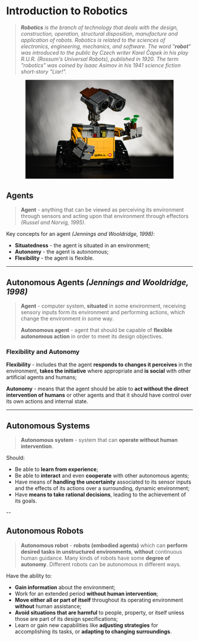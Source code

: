 # Introduction to Robotics

> _**Robotics** is the branch of technology that deals with the design, construction, operation, structural disposition, manufacture and application of robots. Robotics is related to the sciences of electronics, engineering, mechanics, and software. The word "**robot**" was introduced to the public by Czech writer Karel Čapek in his play R.U.R. (Rossum's Universal Robots), published in 1920. The term "robotics" was coined by Isaac Asimov in his 1941 science fiction short-story "Liar!"._

<p align="center">
    <img src="./imgs/jason-leung-HBGYvOKXu8A-unsplash.jpg" width="400px" alt="Introduction to Robotics"/>
</p>

## Agents

> **Agent** - anything that can be viewed as perceiving its environment through sensors and acting upon that environment through effectors *(Russel and Norvig, 1995)*.

Key concepts for an agent *(Jennings and Wooldridge, 1998)*:

* **Situatedness** - the agent is situated in an environment;
* **Autonomy** - the agent is autonomous;
* **Flexibility** - the agent is flexible.

---

## Autonomous Agents *(Jennings and Wooldridge, 1998)*

> **Agent** - computer system, **situated** in some environment, receiving sensory inputs form its environment and performing actions, which change the environment in some way.
>
> **Autonomous agent** - agent that should be capable of **flexible autonomous action** in order to meet its design objectives.

### Flexibility and Autonomy

**Flexibility** - includes that the agent **responds to changes it perceives** in the environment, **takes the initiative** where appropriate and **is social** with other artificial agents and humans;

**Autonomy** - means that the agent should be able to **act without the
direct intervention of humans** or other agents and that it should have
control over its own actions and internal state.

---

## Autonomous Systems

> **Autonomous system** - system that can **operate without human intervention**.

Should:

* Be able to **learn from experience**;
* Be able to **interact** and even **cooperate** with other autonomous agents;
* Have means of **handling the uncertainty** associated to its sensor inputs and the effects of its actions over a surrounding, dynamic environment;
* Have **means to take rational decisions**, leading to the achievement of its goals.

--

## Autonomous Robots

> **Autonomous robot** - **robots (embodied agents)** which can **perform desired tasks in unstructured environments**, **without** continuous human guidance. Many kinds of robots have some **degree of autonomy**. Different robots can be autonomous in different ways.

Have the ability to:

* **Gain information** about the environment;
* Work for an extended period **without human intervention**;
* **Move either all or part of itself** throughout its operating environment **without** human assistance;
* **Avoid situations that are harmful** to people, property, or itself unless those are part of its design specifications;
* Learn or gain new capabilities like **adjusting strategies** for accomplishing its tasks, or **adapting to changing surroundings**.